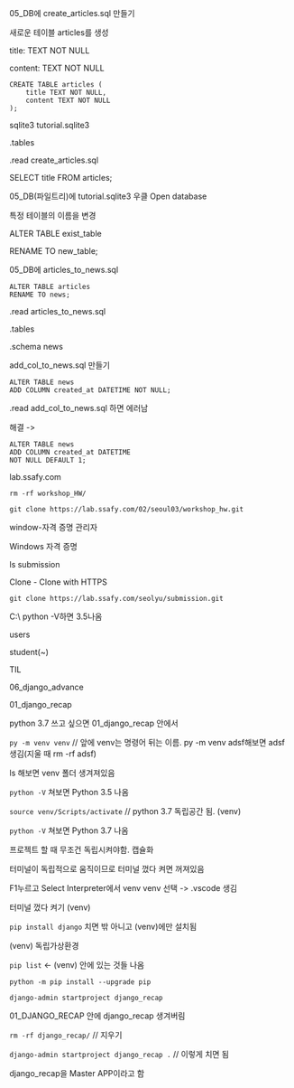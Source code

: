 05_DB에 create_articles.sql 만들기

새로운 테이블 articles를 생성

title: TEXT NOT NULL

content: TEXT NOT NULL

```sqlite
CREATE TABLE articles (
    title TEXT NOT NULL,
    content TEXT NOT NULL
);
```

 sqlite3 tutorial.sqlite3

.tables

.read create_articles.sql

SELECT title FROM articles;



05_DB(파일트리)에 tutorial.sqlite3 우클 Open database



특정 테이블의 이름을 변경

ALTER TABLE exist_table

RENAME TO new_table;



05_DB에 articles_to_news.sql

```sqlite
ALTER TABLE articles 
RENAME TO news;
```

.read articles_to_news.sql

.tables

.schema news



add_col_to_news.sql 만들기

```sqlite
ALTER TABLE news
ADD COLUMN created_at DATETIME NOT NULL;
```

.read add_col_to_news.sql 하면 에러남

해결 -> 

```sqlite
ALTER TABLE news
ADD COLUMN created_at DATETIME
NOT NULL DEFAULT 1;
```





lab.ssafy.com

`rm -rf workshop_HW/`

`git clone https://lab.ssafy.com/02/seoul03/workshop_hw.git`

window-자격 증명 관리자

Windows 자격 증명



ls submission

Clone - Clone with HTTPS

`git clone https://lab.ssafy.com/seolyu/submission.git`



C:\    python -V하면 3.5나옴

users

student(~)

TIL

06_django_advance

01_django_recap

python 3.7 쓰고 싶으면 01_django_recap 안에서 

`py -m venv venv`  // 앞에 venv는 명령어 뒤는 이름. py -m venv adsf해보면 adsf 생김(지울 때 rm -rf adsf)

ls 해보면 venv 폴더 생겨져있음

`python -V` 쳐보면 Python 3.5 나옴

`source venv/Scripts/activate`  // python 3.7 독립공간 됨. (venv)

`python -V` 쳐보면 Python 3.7 나옴



프로젝트 할 때 무조건 독립시켜야함. 캡슐화

터미널이 독립적으로 움직이므로 터미널 껐다 켜면 꺼져있음



F1누르고 Select Interpreter에서 venv venv 선택 -> .vscode 생김

터미널 껐다 켜기 (venv)

`pip install django` 치면 밖 아니고 (venv)에만 설치됨

(venv) 독립가상환경

`pip list` <-  (venv) 안에 있는 것들 나옴

`python -m pip install --upgrade pip`



`django-admin startproject django_recap`

01_DJANGO_RECAP 안에 django_recap 생겨버림

`rm -rf django_recap/`  // 지우기

`django-admin startproject django_recap .`  // 이렇게 치면 됨



django_recap을 Master APP이라고 함

